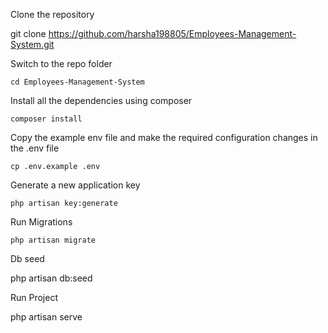 

Clone the repository

git clone https://github.com/harsha198805/Employees-Management-System.git

Switch to the repo folder

    cd Employees-Management-System

Install all the dependencies using composer

    composer install

Copy the example env file and make the required configuration changes in the .env file

    cp .env.example .env

Generate a new application key

    php artisan key:generate
    
Run Migrations

    php artisan migrate

Db seed

 php artisan db:seed

 Run Project
 
  php artisan serve
    


